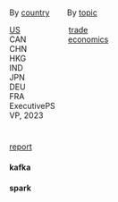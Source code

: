 #

By [country](#spark) &nbsp;&nbsp;&nbsp;&nbsp;&nbsp;&nbsp; By [topic](#kafka) &nbsp;&nbsp;&nbsp;&nbsp;&nbsp;&nbsp;  

[US]() &nbsp;&nbsp;&nbsp;&nbsp;&nbsp;&nbsp;&nbsp;&nbsp;&nbsp;&nbsp;&nbsp;&nbsp;&nbsp;&nbsp;&nbsp;&nbsp;&nbsp;&nbsp;&nbsp;&nbsp; [trade]()  
CAN &nbsp;&nbsp;&nbsp;&nbsp;&nbsp;&nbsp;&nbsp;&nbsp;&nbsp;&nbsp;&nbsp;&nbsp;&nbsp;&nbsp;&nbsp;&nbsp;&nbsp; [economics]()   
CHN &nbsp;&nbsp;&nbsp;&nbsp;&nbsp;&nbsp;&nbsp;&nbsp;&nbsp;&nbsp;&nbsp;&nbsp;&nbsp;&nbsp;&nbsp;&nbsp;&nbsp;&nbsp;&nbsp;&nbsp;   
HKG &nbsp;&nbsp;&nbsp;&nbsp;&nbsp;&nbsp;&nbsp;&nbsp;&nbsp;&nbsp;&nbsp;&nbsp;&nbsp;&nbsp;&nbsp;&nbsp;&nbsp;&nbsp;&nbsp;&nbsp;  
IND &nbsp;&nbsp;&nbsp;&nbsp;&nbsp;&nbsp;&nbsp;&nbsp;&nbsp;&nbsp;&nbsp;&nbsp;&nbsp;&nbsp;&nbsp;&nbsp;&nbsp;&nbsp;&nbsp;&nbsp;  
JPN &nbsp;&nbsp;&nbsp;&nbsp;&nbsp;&nbsp;&nbsp;&nbsp;&nbsp;&nbsp;&nbsp;&nbsp;&nbsp;&nbsp;&nbsp;&nbsp;&nbsp;&nbsp;&nbsp;&nbsp;  
DEU &nbsp;&nbsp;&nbsp;&nbsp;&nbsp;&nbsp;&nbsp;&nbsp;&nbsp;&nbsp;&nbsp;&nbsp;&nbsp;&nbsp;&nbsp;&nbsp;&nbsp;&nbsp;&nbsp;&nbsp;  
FRA &nbsp;&nbsp;&nbsp;&nbsp;&nbsp;&nbsp;&nbsp;&nbsp;&nbsp;&nbsp;&nbsp;&nbsp;&nbsp;&nbsp;&nbsp;&nbsp;&nbsp;&nbsp;&nbsp;&nbsp;  
ExecutivePS &nbsp;&nbsp;&nbsp;&nbsp;&nbsp;&nbsp;&nbsp;&nbsp;&nbsp;&nbsp;&nbsp;&nbsp;&nbsp;&nbsp;&nbsp;&nbsp;&nbsp;&nbsp;&nbsp;&nbsp;  
VP, 2023 &nbsp;&nbsp;&nbsp;&nbsp;&nbsp;&nbsp;&nbsp;&nbsp;&nbsp;&nbsp;&nbsp;&nbsp;&nbsp;&nbsp;&nbsp;&nbsp;&nbsp;&nbsp;&nbsp;&nbsp;  
  
# 

[report]()  
#### <span id="kafka">kafka </span>
#### <span id="spark">spark </span>
